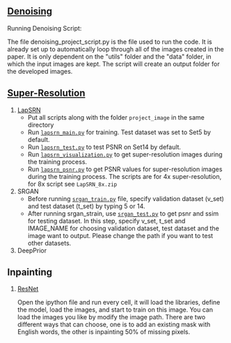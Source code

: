 ## [Denoising](https://github.com/wuwuwujy/TryCode/blob/master/denoising_project_script.py)

Running Denoising Script:

The file denoising_project_script.py is the file used to run the code. 
It is already set up to automatically loop through all of the images created in the paper.
It is only dependent on the "utils" folder and the "data" folder, in which the input images are kept. 
The script will create an output folder for the developed images.

## [Super-Resolution](https://github.com/wuwuwujy/TryCode/tree/master/super_resolution)
1. [LapSRN](https://github.com/wuwuwujy/TryCode/tree/master/super_resolution/lapsrn)
   - Put all scripts along with the folder `project_image` in the same directory
   - Run [`lapsrn_main.py`](https://github.com/wuwuwujy/TryCode/blob/master/super_resolution/lapsrn/lapsrn_main.py) for training. Test dataset was set to Set5 by default.
   - Run [`lapsrn_test.py`](https://github.com/wuwuwujy/TryCode/blob/master/super_resolution/lapsrn/lapsrn_test.py) to test PSNR on Set14 by default.
   - Run [`lapsrn_visualization.py`](https://github.com/wuwuwujy/TryCode/blob/master/super_resolution/lapsrn/lapsrn_visualization.py) to get super-resolution images during the training process.
   - Run [`lapsrn_psnr.py`](https://github.com/wuwuwujy/TryCode/blob/master/super_resolution/lapsrn/lapsrn_psnr.py) to get PSNR values for super-resolution images during the training process.
   The scripts are for 4x super-resolution, for 8x script see `LapSRN_8x.zip`
2. SRGAN
   - Before running [`srgan_train.py`](https://github.com/wuwuwujy/TryCode/blob/master/super_resolution/srgan/srgan_train.py) file, specify validation dataset (v_set) and test dataset (t_set) by typing 5 or 14.
   - After running srgan_strain, use [`srgan_test.py`](https://github.com/wuwuwujy/TryCode/blob/master/super_resolution/srgan/srgan_test.py) to get psnr and ssim for testing dataset. In this step, specify v_set, t_set and IMAGE_NAME for choosing validation dataset, test dataset and the image want to output. Please change the path if you want to test other datasets.
3. DeepPrior

## Inpainting
1. [ResNet](https://github.com/wuwuwujy/TryCode/blob/master/inpainting_with_resnet.ipynb)
   
   Open the ipython file and run every cell, it will load the libraries, define the model, load the images, and start to train on this image. You can load the images you like by modify the image path. There are two different ways that can choose, one is to add an existing mask with English words, the other is inpainting 50% of missing pixels.
   

   

